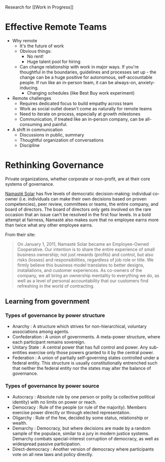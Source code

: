 Research for [[Work in Progress]]

# Effective Remote Teams

+ Why remote
  - It's the future of work
  - Obvious things:
    - No rent!
    - Huge talent pool for hiring
  - Can change relationship with work in major ways. If you're thoughtful in the boundaries, guidelines and processes set up - the change can be a huge positive for autonomous, self-accountable people. If run like an in-person team, it can be always-on, anxiety-inducing.
    - Changing schedules (like Best Buy work experiment)
+ Remote challenges
  - Requires dedicated focus to build empathy across team
  - Work as social outlet doesn't come as naturally for remote teams
  - Need to iterate on process, especially at growth milestones
  - Communication, if treated like an in-person company, can be all-consuming and painful.
+ A shift in communication
  - Discussions in public, summary
  - Thoughtful organization of conversations
  - Discipline

# Rethinking Governance

Private organizations, whether corporate or non-profit, are at their core systems of governance.

[Namasté Solar](https://www.namastesolar.com/) has five levels of democratic decision-making: individual co-owner (i.e. individuals can make their own decisions based on proven competencies), peer review, committees or teams, the entire company, and board of directors. The board of directors only gets involved on the rare occasion that an issue can’t be resolved in the first four levels. In a bold attempt at fairness, Namasté also makes sure that no employee earns more than twice what any other employee earns.

From their site:

>On January 1, 2011, Namasté Solar became an Employee-Owned Cooperative. Our intention is to share the entire experience of small business ownership; not just rewards (profits) and control, but also risks (losses) and responsibilities, regardless of job role or title. We firmly believe this business model translates to better designs, installations, and customer experiences. As co-owners of the company, we all bring an ownership mentality to everything we do, as well as a level of personal accountability that our customers find refreshing in the world of contracting.

## Learning from government

### Types of governance by power structure
* Anarchy : A structure which strives for non-hierarchical, voluntary associations among agents.
* Confederation : A union of governments. A meta-power structure, where each participant remains sovereign.
* Unitary State : A central power that has full control and power. Any sub-entities exercise only those powers granted to it by the central power.
* Federation : A union of partially self-governing states controlled under a federal entity. This structure is usually constitutionally entrenched such that neither the federal entity nor the states may alter the balance of governance.

### Types of governance by power source

* Autocracy : Absolute rule by one person or polity (a collective political identity) with no limits on power or reach.
* Democracy : Rule of the people (or rule of the majority). Members exercise power directly or through elected representation.
* Oligarchy : Rule of the few, decided by some status, relationship or wealth.
* Demarchy : Democracy, but where decisions are made by a random sample of the populace, similar to a jury in modern justice systems. Demarchy combats special-interest corruption of democracy, as well as widespread passive participation.
* Direct-democracy : Another version of democracy where participants vote on all new laws and policy directly.
